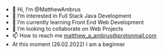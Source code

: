 - 👋 Hi, I’m @MatthewAmbrus
- 👀 I’m interested in Full Stack Java Development
- 🌱 I’m currently learning Front End Web Development
- 💞️ I’m looking to collaborate on Web Projects
- 📫 How to reach me matthew_a_ambrus@protonmail.com
- At this moment (26.02.2022) I am a beginner

<!---
MatthewAmbrus/MatthewAmbrus is a ✨ special ✨ repository because its `README.md` (this file) appears on your GitHub profile.
You can click the Preview link to take a look at your changes.
--->
